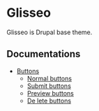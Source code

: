 Glisseo
=======

Glisseo is Drupal base theme.

## Documentations
* [Buttons](https://github.com/Niklan/Glisseo/wiki/Buttons)
  * [Normal buttons](https://github.com/Niklan/Glisseo/wiki/Buttons#normal-buttons)
  * [Submit buttons](https://github.com/Niklan/Glisseo/wiki/Buttons#submit-buttons)
  * [Preview buttons](https://github.com/Niklan/Glisseo/wiki/Buttons#preview-buttons)
  * [De lete buttons](https://github.com/Niklan/Glisseo/wiki/Buttons#delete-button)